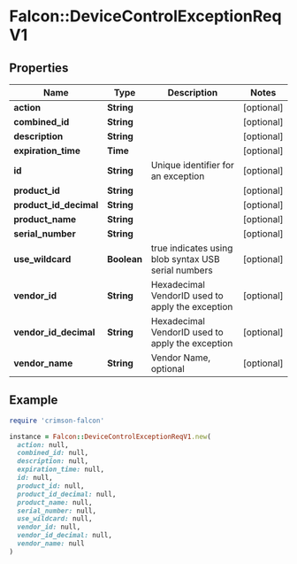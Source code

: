 # Falcon::DeviceControlExceptionReqV1

## Properties

| Name | Type | Description | Notes |
| ---- | ---- | ----------- | ----- |
| **action** | **String** |  | [optional] |
| **combined_id** | **String** |  | [optional] |
| **description** | **String** |  | [optional] |
| **expiration_time** | **Time** |  | [optional] |
| **id** | **String** | Unique identifier for an exception | [optional] |
| **product_id** | **String** |  | [optional] |
| **product_id_decimal** | **String** |  | [optional] |
| **product_name** | **String** |  | [optional] |
| **serial_number** | **String** |  | [optional] |
| **use_wildcard** | **Boolean** | true indicates using blob syntax USB serial numbers | [optional] |
| **vendor_id** | **String** | Hexadecimal VendorID used to apply the exception | [optional] |
| **vendor_id_decimal** | **String** | Hexadecimal VendorID used to apply the exception | [optional] |
| **vendor_name** | **String** | Vendor Name, optional | [optional] |

## Example

```ruby
require 'crimson-falcon'

instance = Falcon::DeviceControlExceptionReqV1.new(
  action: null,
  combined_id: null,
  description: null,
  expiration_time: null,
  id: null,
  product_id: null,
  product_id_decimal: null,
  product_name: null,
  serial_number: null,
  use_wildcard: null,
  vendor_id: null,
  vendor_id_decimal: null,
  vendor_name: null
)
```

